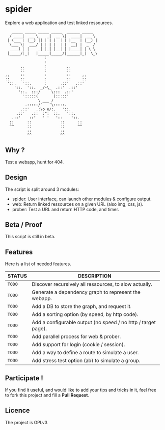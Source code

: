 spider
======
Explore a web application and test linked ressources.
```
   _____ _____ _____ _____  ______ _____
  / ____|  __ \_   _|  __ \|  ____|  __ \
 | (___ | |__) || | | |  | | |__  | |__) |
  \___ \|  ___/ | | | |  | |  __| |  _  /
  ____) | |    _| |_| |__| | |____| | \ \
 |_____/|_|   |_____|_____/|______|_|  \_\
                  :
                  :
       ,,         :         ,,
       ::         :         ::
,,     ::         :         ::     ,,
::     ::         :         ::     ::
 '::.   '::.      :      .::'   .::'
    '::.  '::.  _/~\_  .::'  .::'
      '::.  :::/     \:::  .::'
        ':::::(       ):::::'
               \ ___ /
         .:::::/`   `\:::::.
       .::'   .:\o o/:.   '::.
     .::'   .::  :":  ::.   '::.
   .::'    ::'   ' '   '::    '::.
  ::      ::             ::      ::
  ^^      ::             ::      ^^
          ::             ::
          ^^             ^^
```

## Why ?
Test a webapp, hunt for 404.

## Design
The script is split around 3 modules:
* spider: User interface, can launch other modules & configure output.
* web: Return linked ressources on a given URL (also img, css, js).
* prober: Test a URL and return HTTP code, and timer.

## Beta / Proof
This script is still in beta.

## Features
Here is a list of needed features.

STATUS | DESCRIPTION
-------|------------
`TODO` | Discover recursively all ressources, to slow actually.
`TODO` | Generate a dependency graph to represent the webapp.
`TODO` | Add a DB to store the graph, and request it.
`TODO` | Add a sorting option (by speed, by http code).
`TODO` | Add a configurable output (no speed / no http / target page).
`TODO` | Add parallel process for web & prober.
`TODO` | Add support for login (cookie / session).
`TODO` | Add a way to define a route to simulate a user.
`TODO` | Add stress test option (ab) to simulate a group.

## Participate !
If you find it useful, and would like to add your tips and tricks in it,
feel free to fork this project and fill a __Pull Request__.

## Licence
The project is GPLv3.
